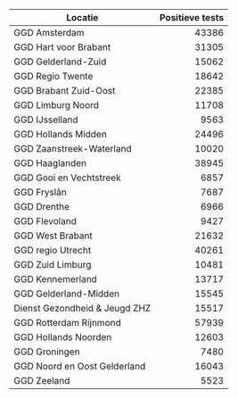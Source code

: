 | Locatie | Positieve tests |
|---------|----------------:|
| GGD Amsterdam                            | 43386 |
| GGD Hart voor Brabant                    | 31305 |
| GGD Gelderland-Zuid                      | 15062 |
| GGD Regio Twente                         | 18642 |
| GGD Brabant Zuid-Oost                    | 22385 |
| GGD Limburg Noord                        | 11708 |
| GGD IJsselland                           |  9563 |
| GGD Hollands Midden                      | 24496 |
| GGD Zaanstreek-Waterland                 | 10020 |
| GGD Haaglanden                           | 38945 |
| GGD Gooi en Vechtstreek                  |  6857 |
| GGD Fryslân                              |  7687 |
| GGD Drenthe                              |  6966 |
| GGD Flevoland                            |  9427 |
| GGD West Brabant                         | 21632 |
| GGD regio Utrecht                        | 40261 |
| GGD Zuid Limburg                         | 10481 |
| GGD Kennemerland                         | 13717 |
| GGD Gelderland-Midden                    | 15545 |
| Dienst Gezondheid & Jeugd ZHZ            | 15517 |
| GGD Rotterdam Rijnmond                   | 57939 |
| GGD Hollands Noorden                     | 12603 |
| GGD Groningen                            |  7480 |
| GGD Noord en Oost Gelderland             | 16043 |
| GGD Zeeland                              |  5523 |
